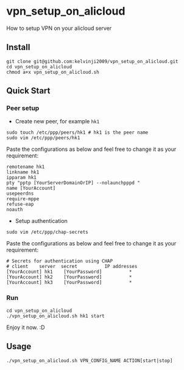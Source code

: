 # vpn_setup_on_alicloud
How to setup VPN on your alicloud server

## Install

```shell
git clone git@github.com:kelvinji2009/vpn_setup_on_alicloud.git
cd vpn_setup_on_alicloud
chmod a+x vpn_setup_on_alicloud.sh
```



## Quick Start 

### Peer setup

* Create new peer, for example `hk1`

```shell
sudo touch /etc/ppp/peers/hk1 # hk1 is the peer name
sudo vim /etc/ppp/peers/hk1
```

Paste the configurations as below and feel free to change it as your requirement:

```
remotename hk1
linkname hk1
ipparam hk1
pty "pptp [YourServerDomainOrIP] --nolaunchpppd "
name [YourAccount]
usepeerdns
require-mppe
refuse-eap
noauth
```

* Setup authentication

```
sudo vim /etc/ppp/chap-secrets
```

Paste the configurations as below and feel free to change it as your requirement:

```
# Secrets for authentication using CHAP
# client	server	secret			IP addresses
[YourAccount] hk1    [YourPassword]          *
[YourAccount] hk2    [YourPassword]          *
[YourAccount] hk3    [YourPassword]          *
```

### Run

```
cd vpn_setup_on_alicloud
./vpn_setup_on_alicloud.sh hk1 start
```

Enjoy it now. :D

## Usage 

```
./vpn_setup_on_alicloud.sh VPN_CONFIG_NAME ACTION[start|stop]
```

